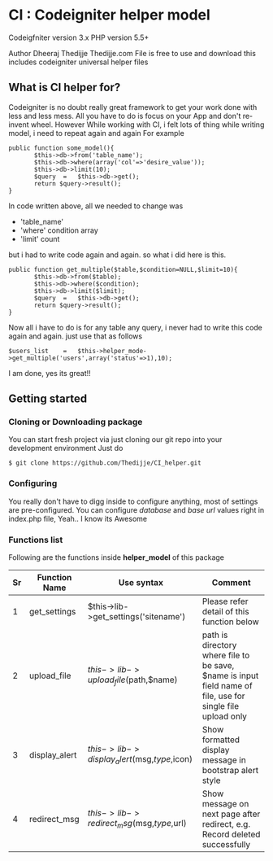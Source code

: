 # CI : Codeigniter helper model
 Codeigfniter version 3.x
 PHP version 5.5+

 Author Dheeraj Thedijje
 Thedijje.com
 File is free to use and download
 this includes codeigniter universal helper files

 ## What is CI helper for?
 Codeigniter is no doubt really great framework to get your work done with less and less mess. All you have to do is focus on your App and don't re-invent wheel.
 However 
 While working with CI, i felt lots of thing while writing model, i need to repeat again and again
 For example
 ```
 public function some_model(){
		$this->db->from('table_name');
		$this->db->where(array('col'=>'desire_value'));
		$this->db->limit(10);
		$query	=	$this->db->get();
		return $query->result();
 }
 
 ```

 In code written above, all we needed to change was
 - 'table_name'
 - 'where' condition array
 - 'limit' count

 but i had to write code again and again. so what i did here is this.
 ```
 public function get_multiple($table,$condition=NULL,$limit=10){
		$this->db->from($table);
		$this->db->where($condition);
		$this->db->limit($limit);
		$query	=	$this->db->get();
		return $query->result();
 }
 ```

 Now all i have to do is for any table any query, i never had to write this code again and again. just use that as follows

 ```
 $users_list	=	$this->helper_mode->get_multiple('users',array('status'=>1),10);

 ```

 I am done, yes its great!!
 ## Getting started

 ### Cloning or Downloading package
 You can start fresh project via just cloning our git repo into your development environment
 Just do 
 ```
 $ git clone https://github.com/Thedijje/CI_helper.git
 
 ```

 ### Configuring
 You really don't have to digg inside to configure anything, most of settings are pre-configured. You can configure _database_ and _base url_ values right in index.php file, Yeah.. I know its Awesome


### Functions list
Following are the functions inside **helper_model** of this package

| Sr | Function Name | Use syntax | Comment  |
|----|---------------|------------|----------|
|	1	|	get_settings	|	$this->lib->get_settings('sitename')	|	Please refer detail of this function below	|
|	2	|	upload_file		|	$this->lib->upload_file($path,$name)		|	path is directory where file to be save, $name is input field name of file, use for single file upload only	|
|	3	|	display_alert	|	$this->lib->display_alert($msg,$type,$icon)	|	Show formatted display message in bootstrap alert style 	|
|	4	|	redirect_msg	|	$this->lib->redirect_msg($msg,$type,$url)	|	Show message on next page after redirect, e.g. Record deleted successfully	|
	


